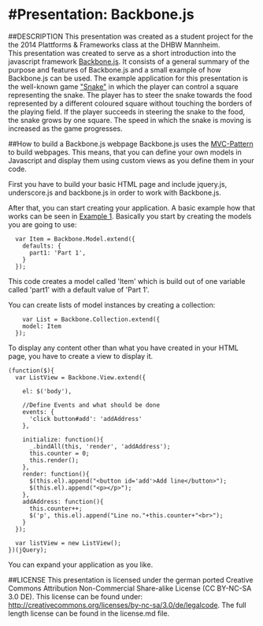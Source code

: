 #Presentation: Backbone.js
====================

##DESCRIPTION
This presentation was created as a student project for the the 2014 Plattforms & Frameworks class at the DHBW Mannheim.  
This presentation was created to serve as a short introduction into the javascript framework  [Backbone.js](http://backbonejs.org/). It consists of a general summary of the purpose and features of Backbone.js and a small example of how Backbone.js can be used.
The example application for this presentation is the well-known game ["Snake"](http://en.wikipedia.org/wiki/Snake_%28video_game%29) in which the player can control a square representing the snake. The player has to steer the snake towards the food represented by a different coloured square without touching the borders of the playing field.
If the player succeeds in steering the snake to the food, the snake grows by one square. The speed in which the snake is moving is increased as the game progresses.

##How to build a Backbone.js webpage
Backbone.js uses the [MVC-Pattern](http://en.wikipedia.org/wiki/Model%E2%80%93view%E2%80%93controller) to build webpages. 
This means, that you can define your own models in Javascript and display them using custom views as you define them in your code.

First you have to build your basic HTML page and include jquery.js, underscore.js and backbone.js in order to work with Backbone.js.

After that, you can start creating your application. A basic example how that works can be seen in [Example 1](https://raw.githubusercontent.com/Backbone-js-Demo/presentation/master/Bsp1.js).
Basically you start by creating the models you are going to use:

```
  var Item = Backbone.Model.extend({
    defaults: {
      part1: 'Part 1',
    }
  });
```
This code creates a model called 'Item' which is build out of one variable called 'part1' with a default value of 'Part 1'.

You can create lists of model instances by creating a collection:
```  
	var List = Backbone.Collection.extend({
    model: Item
  });
```

To display any content other than what you have created in your HTML page, you have to create a view to display it.
```
(function($){
  var ListView = Backbone.View.extend({

    el: $('body'),

	//Define Events and what should be done
    events: {
      'click button#add': 'addAddress'
    },

    initialize: function(){
      _.bindAll(this, 'render', 'addAddress');
      this.counter = 0;
      this.render();
    },
    render: function(){
      $(this.el).append("<button id='add'>Add line</button>");
      $(this.el).append("<p></p>");
    },
    addAddress: function(){
      this.counter++;
      $('p', this.el).append("Line no."+this.counter+"<br>");
    }
  });

  var listView = new ListView();
})(jQuery);
```

You can expand your application as you like.


##LICENSE
This presentation is licensed under the german ported Creative Commons Attribution Non-Commercial Share-alike License (CC BY-NC-SA 3.0 DE). This license can be found under: http://creativecommons.org/licenses/by-nc-sa/3.0/de/legalcode.
The full length license can be found in the license.md file.

